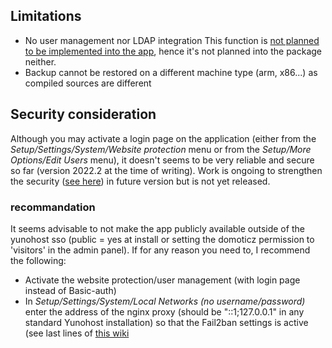 
## Limitations

* No user management nor LDAP integration This function is [not planned to be implemented into the app](https://github.com/domoticz/domoticz/issues/838), hence it's not planned into the package neither.
* Backup cannot be restored on a different machine type (arm, x86...) as compiled sources are different

## Security consideration

Although you may activate a login page on the application (either from the *Setup/Settings/System/Website protection* menu or from the *Setup/More Options/Edit Users* menu), it doesn't seems to be very reliable and secure so far (version 2022.2 at the time of writing). Work is ongoing to strengthen the security ([see here](https://www.domoticz.com/wiki/Security)) in future version but is not yet released.

### recommandation

It seems advisable to not make the app publicly available outside of the yunohost sso (public = yes at install or setting the domoticz permission to 'visitors' in the admin panel). If for any reason you need to, I recommend the following:
 - Activate the website protection/user management (with login page instead of Basic-auth)
 - In *Setup/Settings/System/Local Networks (no username/password)* enter the address of the nginx proxy (should be "::1;127.0.0.1" in any standard Yunohost installation) so that the Fail2ban settings is active (see last lines of [this wiki](https://www.domoticz.com/wiki/WebServer_Proxy)
